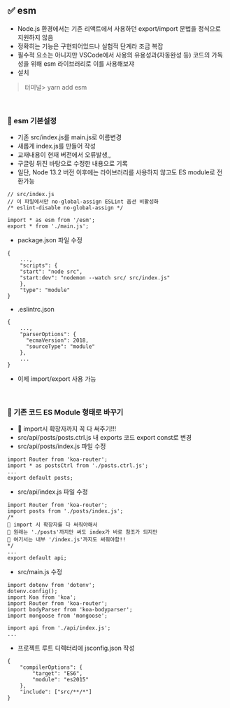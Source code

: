 ## ✅ esm
- Node.js 환경에서는 기존 리액트에서 사용하던 export/import 문법을 정식으로 지원하지 않음
- 정확히는 기능은 구현되어있드나 실험적 단계라 조금 복잡
- 필수적 요소는 아니지만 VSCode에서 사용의 유용성과(자동완성 등) 코드의 가독성을 위해 esm 라이브러리로 이를 사용해보쟈
- 설치
> 터미널> yarn add esm
<br>

### 🔸 esm 기본설정
- 기존 src/index.js를 main.js로 이름변경
- 새롭게 index.js를 만들어 작성
- 교재내용이 현재 버전에서 오류발생,,
- 구글링 뒤진 바탕으로 수정한 내용으로 기록
- 일단, Node 13.2 버전 이후에는 라이브러리를 사용하지 않고도 ES module로 전환가능
```
// src/index.js
// 이 파일에서만 no-global-assign ESLint 옵션 비활성화
/* eslint-disable no-global-assign */

import * as esm from '/esm';
export * from './main.js';
```
- package.json 파일 수정
```
{
    ...,
    "scripts": {
    "start": "node src",
    "start:dev": "nodemon --watch src/ src/index.js"
    },
    "type": "module"
}
```
- .eslintrc.json
```
{
    ...,
    "parserOptions": {
      "ecmaVersion": 2018,
      "sourceType": "module"
    },
    ...
}
```
- 이제 import/export 사용 가능
<br>

### 🔸 기존 코드 ES Module 형태로 바꾸기
- 🌟 import시 확장자까지 꼭 다 써주기!!!
- src/api/posts/posts.ctrl.js 내 exports 코드 export const로 변경
- src/api/posts/index.js 파일 수정
```
import Router from 'koa-router';
import * as postsCtrl from './posts.ctrl.js';
...
export default posts;
```
- src/api/index.js 파일 수정
```
import Router from 'koa-router';
import posts from './posts/index.js';
/* 
🌟 import 시 확장자를 다 써줘야해서
🌟 원래는 './posts'까지만 써도 index가 바로 참조가 되지만
🌟 여기서는 내부 '/index.js'까지도 써줘야함!!
*/
...
export default api;
```
- src/main.js 수정
```
import dotenv from 'dotenv';
dotenv.config();
import Koa from 'koa';
import Router from 'koa-router';
import bodyParser from 'koa-bodyparser';
import mongoose from 'mongoose';

import api from './api/index.js';
...
```
- 프로젝트 루트 디렉터리에 jsconfig.json 작성
```
{
    "compilerOptions": {
        "target": "ES6",
        "module": "es2015"
    },
    "include": ["src/**/*"]
}
```